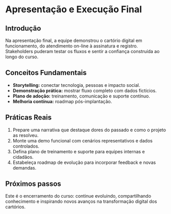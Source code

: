 # Apresentação e Execução Final

## Introdução

Na apresentação final, a equipe demonstrou o cartório digital em funcionamento, do atendimento on-line à assinatura e registro. Stakeholders puderam testar os fluxos e sentir a confiança construída ao longo do curso.

## Conceitos Fundamentais

- **Storytelling:** conectar tecnologia, pessoas e impacto social.
- **Demonstração prática:** mostrar fluxo completo com dados fictícios.
- **Plano de adoção:** treinamento, comunicação e suporte contínuo.
- **Melhoria contínua:** roadmap pós-implantação.

## Práticas Reais

1. Prepare uma narrativa que destaque dores do passado e como o projeto as resolveu.
2. Monte uma demo funcional com cenários representativos e dados controlados.
3. Defina plano de treinamento e suporte para equipes internas e cidadãos.
4. Estabeleça roadmap de evolução para incorporar feedback e novas demandas.

## Próximos passos

Este é o encerramento do curso: continue evoluindo, compartilhando conhecimento e inspirando novos avanços na transformação digital dos cartórios.
